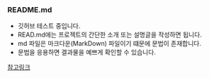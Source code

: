 ### README.md

- 깃허브 테스트 중입니다.
- READ.md에는 프로젝트의 간단한 소개 또는 설명글을 작성하면 됩니다.
- md 파일은 마크다운(MarkDown) 파일이기 떄문에 문법이 존재합니다.
- 문법을 응용하면 결과물을 예쁘게 확인할 수 있습니다.

[참고링크](https://gist.github.com/ihoneymon/652be052a0727ad59601)